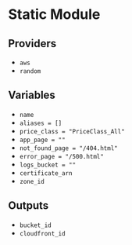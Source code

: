 # Static Module

## Providers

- `aws`
- `random`

## Variables

- `name`
- `aliases = []`
- `price_class = "PriceClass_All"`
- `app_page = ""`
- `not_found_page = "/404.html"`
- `error_page = "/500.html"`
- `logs_bucket = ""`
- `certificate_arn`
- `zone_id`

## Outputs

- `bucket_id`
- `cloudfront_id`
